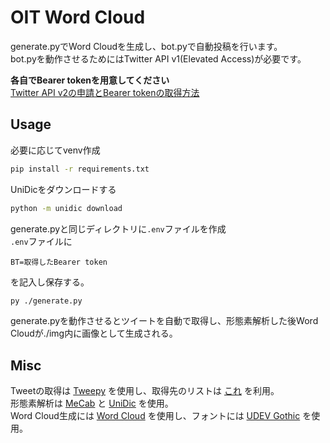 # OIT Word Cloud

generate.pyでWord Cloudを生成し、bot.pyで自動投稿を行います。  
bot.pyを動作させるためにはTwitter API v1(Elevated Access)が必要です。  

**各自でBearer tokenを用意してください**  
[Twitter API v2の申請とBearer tokenの取得方法](https://wporz.com/twitterapi-apikey-accesstoken/)

## Usage

必要に応じてvenv作成

```bash
pip install -r requirements.txt
```

UniDicをダウンロードする

```bash
python -m unidic download
```

generate.pyと同じディレクトリに```.env```ファイルを作成  
```.env```ファイルに  

```text
BT=取得したBearer token
```

を記入し保存する。

```bash
py ./generate.py
```

generate.pyを動作させるとツイートを自動で取得し、形態素解析した後Word Cloudが./img内に画像として生成される。  

## Misc

Tweetの取得は
[Tweepy](https://github.com/tweepy/tweepy)
を使用し、取得先のリストは
[これ](https://twitter.com/i/lists/1238737475306020865)
を利用。  
形態素解析は
[MeCab](https://github.com/taku910/mecab)
と
[UniDic](https://clrd.ninjal.ac.jp/unidic/)
を使用。  
Word Cloud生成には
[Word Cloud](https://github.com/amueller/word_cloud)
を使用し、フォントには
[UDEV Gothic](https://github.com/yuru7/udev-gothic)
を使用。
